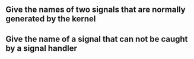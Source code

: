 ## Give the names of two signals that are normally generated by the kernel

## Give the name of a signal that can not be caught by a signal handler